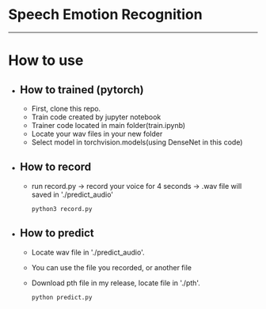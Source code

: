 # Speech Emotion Recognition
___
# How to use
- ## How to trained (pytorch)
  - First, clone this repo.
  - Train code created by jupyter notebook
  - Trainer code located in main folder(train.ipynb)
  - Locate your wav files in your new folder
  - Select model in torchvision.models(using DenseNet in this code)

- ## How to record
  - run record.py -> record your voice for 4 seconds -> .wav file will saved in './predict_audio'
    ```
    python3 record.py
    ```

- ## How to predict
  - Locate wav file in './predict_audio'.
  - You can use the file you recorded, or another file
  - Download pth file in my release, locate file in './pth'.

    ```
    python predict.py
    ```

